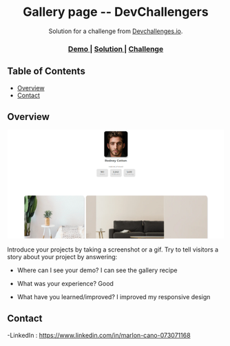 <!-- Please update value in the {}  -->

<h1 align="center">Gallery page -- DevChallengers</h1>

<div align="center">
   Solution for a challenge from  <a href="https://devchallenges.io/challenges/gcbWLxG6wdennelX7b8I" target="_blank">Devchallenges.io</a>.
</div>

<div align="center">
  <h3>
    <a href="https://luxury-boba-a52a11.netlify.app/">
      Demo
    </a>
    <span> | </span>
    <a href="https://github.com/plaka001/PageGallery">
      Solution
    </a>
    <span> | </span>
    <a href="https://devchallenges.io/challenges/gcbWLxG6wdennelX7b8I">
      Challenge
    </a>
  </h3>
</div>

<!-- TABLE OF CONTENTS -->

## Table of Contents

- [Overview](#overview)
- [Contact](#contact)

<!-- OVERVIEW -->

## Overview

![screenshot](https://github.com/plaka001/PageGallery/blob/main/assets/Screenshot.png)

Introduce your projects by taking a screenshot or a gif. Try to tell visitors a story about your project by answering:

- Where can I see your demo?
  I can see the gallery recipe

- What was your experience?
  Good

- What have you learned/improved?
  I improved my responsive design

## Contact

-LinkedIn : https://www.linkedin.com/in/marlon-cano-073071168
